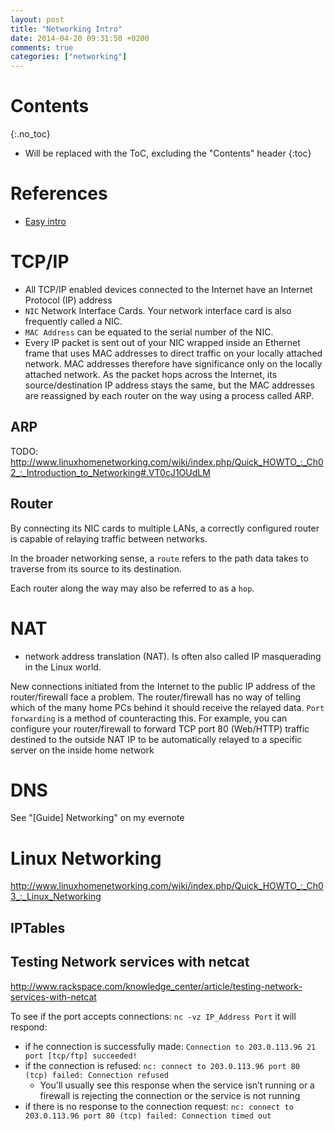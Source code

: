 ```yaml
---
layout: post
title: "Networking Intro"
date: 2014-04-20 09:31:50 +0200
comments: true
categories: ["networking"]
---
```


# Contents
{:.no_toc}

* Will be replaced with the ToC, excluding the "Contents" header
{:toc}

# References

* [Easy intro](http://www.linuxhomenetworking.com/wiki/index.php/Quick_HOWTO_:_Ch02_:_Introduction_to_Networking#.VT0cJ1OUdLM)


# TCP/IP

* All TCP/IP enabled devices connected to the Internet have an Internet Protocol (IP) address
* `NIC` Network Interface Cards. Your network interface card is also frequently called a NIC.
* `MAC Address` can be equated to the serial number of the NIC.
* Every IP packet is sent out of your NIC wrapped inside an Ethernet frame that uses MAC addresses to direct traffic on your locally attached network. MAC addresses therefore have significance only on the locally attached network. As the packet hops across the Internet, its source/destination IP address stays the same, but the MAC addresses are reassigned by each router on the way using a process called ARP.

## ARP

TODO: http://www.linuxhomenetworking.com/wiki/index.php/Quick_HOWTO_:_Ch02_:_Introduction_to_Networking#.VT0cJ1OUdLM

## Router

By connecting its NIC cards to multiple LANs, a correctly configured router is capable of relaying traffic between networks.

In the broader networking sense, a `route` refers to the path data takes to traverse from its source to its destination.

Each router along the way may also be referred to as a `hop`.

# NAT

* network address translation (NAT). Is often also called IP masquerading in the Linux world.

New connections initiated from the Internet to the public IP address of the router/firewall face a problem. The router/firewall has no way of telling which of the many home PCs behind it should receive the relayed data. `Port forwarding` is a method of counteracting this. For example, you can configure your router/firewall to forward TCP port 80 (Web/HTTP) traffic destined to the outside NAT IP to be automatically relayed to a specific server on the inside home network

# DNS

See "[Guide] Networking" on my evernote

# Linux Networking

http://www.linuxhomenetworking.com/wiki/index.php/Quick_HOWTO_:_Ch03_:_Linux_Networking

## IPTables

## Testing Network services with netcat

http://www.rackspace.com/knowledge_center/article/testing-network-services-with-netcat

To see if the port accepts connections: `nc -vz IP_Address Port` it will respond:

* if he connection is successfully made: `Connection to 203.0.113.96 21 port [tcp/ftp] succeeded!`
* if the connection is refused: `nc: connect to 203.0.113.96 port 80 (tcp) failed: Connection refused`
  * You'll usually see this response when the service isn’t running or a firewall is rejecting the connection or the service is not running
* if there is no response to the connection request: `nc: connect to 203.0.113.96 port 80 (tcp) failed: Connection timed out`

